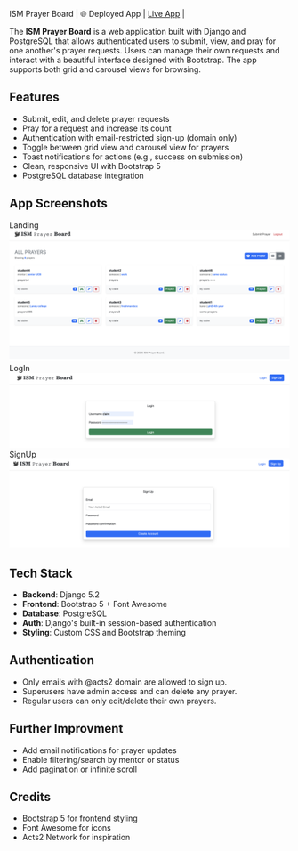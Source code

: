 ISM Prayer Board 
| 🌐 Deployed App | [Live App](https://ism-prayer-board-frontend.vercel.app/) |

The **ISM Prayer Board** is a web application built with Django and PostgreSQL that allows authenticated users to submit, view, and pray for one another's prayer requests. Users can manage their own requests and interact with a beautiful interface designed with Bootstrap. The app supports both grid and carousel views for browsing.

## Features

- Submit, edit, and delete prayer requests
- Pray for a request and increase its count
- Authentication with email-restricted sign-up (domain only)
- Toggle between grid view and carousel view for prayers
- Toast notifications for actions (e.g., success on submission)
- Clean, responsive UI with Bootstrap 5
- PostgreSQL database integration

##  App Screenshots
Landing
![landing page Screenshot](ism_prayer_board_django/prayers/static/assets/landingPage.png)
LogIn
![signIn page Screenshot](ism_prayer_board_django/prayers/static/assets/login.png)
SignUp
![signUp page Screenshot](ism_prayer_board_django/prayers/static/assets/signup.png)

##  Tech Stack

- **Backend**: Django 5.2
- **Frontend**: Bootstrap 5 + Font Awesome
- **Database**: PostgreSQL
- **Auth**: Django's built-in session-based authentication
- **Styling**: Custom CSS and Bootstrap theming

## Authentication
- Only emails with @acts2 domain are allowed to sign up.
- Superusers have admin access and can delete any prayer.
- Regular users can only edit/delete their own prayers.


## Further Improvment 
- Add email notifications for prayer updates
- Enable filtering/search by mentor or status
- Add pagination or infinite scroll

## Credits
- Bootstrap 5 for frontend styling
- Font Awesome for icons
- Acts2 Network for inspiration
